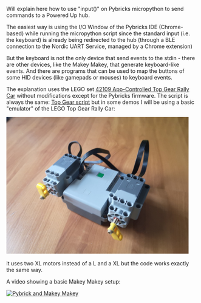 Will explain here how to use "input()" on Pybricks micropython to send commands to a Powered Up hub.

The easiest way is using the I/O Window of the Pybricks IDE (Chrome-based) while running the micropython script since 
the standard input (i.e. the keyboard) is already being redirected to the hub (through a BLE connection to the Nordic UART Service, managed by
a Chrome extension)

But the keyboard is not the only device that send events to the stdin - there are other devices, like the Makey Makey, that generate keyboard-like
events. And there are programs that can be used to map the buttons of some HID devices (like gamepads or mouses) to keyboard events.

The explanation uses the LEGO set [42109 App-Controlled Top Gear Rally Car](https://www.lego.com/en-pt/product/app-controlled-top-gear-rally-car-42109)
without modifications except for the Pybricks firmware.
The script is always the same: [Top Gear script](https://github.com/JorgePe/randomideas/blob/master/Pybricks%20Input%20Demo/topgear_rally_car.mpy) but
in some demos I will be using a basic "emulator" of the LEGO Top Gear Rally Car:

<img alt="Top Gear Car Emulator" src="https://github.com/JorgePe/randomideas/blob/master/Pybricks%20Input%20Demo/TopGear-Emulator.jpg" width="480">

it uses two XL motors instead of a L and a XL but the code works exactly the same way.

A video showing a basic Makey Makey setup:

[![Pybrick and Makey Makey](https://img.youtube.com/vi/njr63D6O7Ow/0.jpg)](https://www.youtube.com/watch?v=njr63D6O7Ow)
